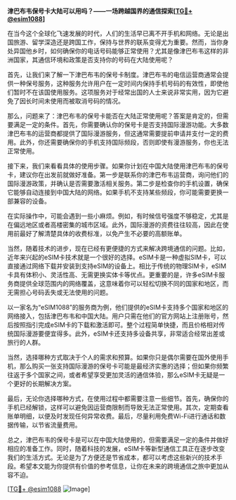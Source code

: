 **津巴布韦保号卡大陆可以用吗？——一场跨越国界的通信探索[[TG💪+ @esim1088](https://t.me/s/esim1088)]**

在当今这个全球化飞速发展的时代，人们的生活早已离不开手机和网络。无论是出国旅游、留学深造还是跨国工作，保持与世界的联系变得尤为重要。然而，当你身处异国他乡时，如何确保你的电话号码能够正常使用？尤其是像津巴布韦这样的非洲国家，其通信环境和政策是否支持你的号码在大陆使用呢？

首先，让我们来了解一下津巴布韦的保号卡制度。津巴布韦的电信运营商通常会提供一种保号服务，这种服务允许用户在一定时间内保持手机号码的有效性，即使他们暂时不在该国使用服务。这项服务对于经常出国的人士来说非常实用，因为它避免了因长时间未使用而被取消号码的情况。

那么，问题来了：津巴布韦的保号卡能否在大陆正常使用呢？答案是肯定的，但需要满足一定的条件。首先，你需要确认你的保号卡是否支持国际漫游功能。大多数津巴布韦的运营商都提供了国际漫游服务，但这通常需要提前申请并支付一定的费用。此外，你还需要确保你的手机支持国际频段，否则即使有漫游服务，你也无法正常使用。

接下来，我们来看看具体的使用步骤。如果你计划在中国大陆使用津巴布韦的保号卡，建议你在出发前就做好准备。第一步是联系你的津巴布韦运营商，询问他们的国际漫游政策，并确认是否需要激活相关服务。第二步是检查你的手机设置，确保它能够自动连接到中国大陆的网络。如果手机不支持某些频段，你可能需要更换一部兼容的设备。

在实际操作中，可能会遇到一些小麻烦。例如，有时候信号强度不够稳定，尤其是在偏远地区或者高楼密集的城市区域。此外，国际漫游的资费往往较高，因此在使用前最好了解清楚具体的收费标准，以免产生不必要的高额账单。

当然，随着技术的进步，现在已经有更便捷的方式来解决跨境通信的问题。比如，近年来兴起的eSIM卡技术就是一个很好的选择。eSIM卡是一种虚拟SIM卡，可以直接通过网络下载并安装到支持eSIM的设备上。相比于传统的物理SIM卡，eSIM卡具有体积小、灵活性高、无需更换实体卡等优点。更重要的是，许多eSIM卡服务商提供全球范围内的网络覆盖，这意味着你可以轻松切换不同的国家和地区，而无需担心号码丢失或无法使用的问题。

以一家名为“eSIM1088”的服务商为例，他们提供的eSIM卡支持多个国家和地区的网络接入，包括津巴布韦和中国大陆。用户只需在他们的官方网站上注册账号，然后按照指引完成eSIM卡的下载和激活即可。整个过程简单快捷，而且价格相对传统国际漫游要便宜得多。此外，eSIM卡还支持多设备共享，非常适合经常出差或旅行的人群。

当然，选择哪种方式取决于个人的需求和预算。如果你只是偶尔需要在国外使用手机，那么购买一张支持国际漫游的保号卡可能是最经济实惠的选择；但如果你频繁往返于多个国家之间，或者希望享受更加灵活的通信体验，那么eSIM卡无疑是一个更好的长期解决方案。

最后，无论你选择哪种方式，在使用过程中都需要注意一些细节。首先，确保你的手机已经解锁，这样可以避免因运营商限制而导致无法正常使用。其次，定期查看账单明细，以便及时发现任何异常收费。最后，尽量利用免费Wi-Fi进行通话和数据传输，以节省流量费用。

总之，津巴布韦的保号卡是可以在中国大陆使用的，但需要满足一定的条件并做好相应的准备工作。同时，随着科技的发展，eSIM卡等新型通信工具正在逐步改变我们的生活方式。无论是为了方便还是节省成本，都可以考虑这些新兴的技术手段。希望本文能为你提供有价值的参考信息，让你在未来的跨境通信之旅中更加从容不迫。

[[TG💪+ @esim1088](https://t.me/s/esim1088) ![Image](https://i.postimg.cc/4NQfJmqS/Snipaste-2025-05-13-00-14-12.png)]